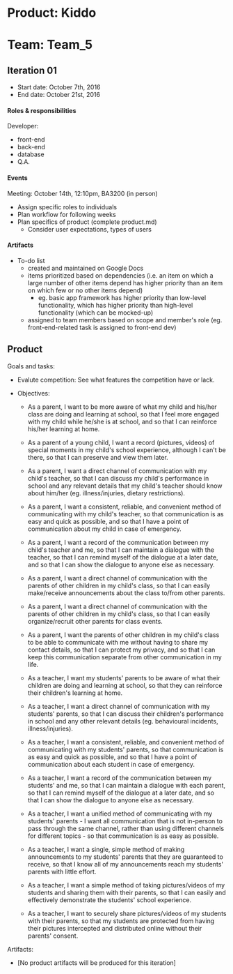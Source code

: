 # Product: Kiddo
# Team: Team_5

## Iteration 01

 * Start date: October 7th, 2016
 * End date: October 21st, 2016

#### Roles & responsibilities

Developer:
 * front-end
 * back-end
 * database
 * Q.A.

#### Events

Meeting: October 14th, 12:10pm, BA3200 (in person)
 * Assign specific roles to individuals
 * Plan workflow for following weeks
 * Plan specifics of product (complete product.md)
   * Consider user expectations, types of users

#### Artifacts

 * To-do list
   * created and maintained on Google Docs 
   * items prioritized based on dependencies (i.e. an item on which a large number of other items depend has higher priority than an item on which few or no other items depend)
     *  eg. basic app framework has higher priority than low-level functionality, which has higher priority than high-level functionality (which can be mocked-up)
   * assigned to team members based on scope and member's role (eg. front-end-related task is assigned to front-end dev)


## Product

Goals and tasks:

  * Evalute competition: See what features the competition have or lack.

  * Objectives:
     * As a parent, I want to be more aware of what my child and his/her class are doing and learning at school, so that I feel more engaged with my child while he/she is at school, and so that I can reinforce his/her learning at home.
     * As a parent of a young child, I want a record (pictures, videos) of special moments in my child's school experience, although I can't be there, so that I can preserve and view them later.
     * As a parent, I want a direct channel of communication with my child's teacher, so that I can discuss my child's performance in school and any relevant details that my child's teacher should know about him/her (eg. illness/injuries, dietary restrictions).
     * As a parent, I want a consistent, reliable, and convenient method of communicating with my child's teacher, so that communication is as easy and quick as possible, and so that I have a point of communication about my child in case of emergency.
     * As a parent, I want a record of the communication between my child's teacher and me, so that I can maintain a dialogue with the teacher, so that I can remind myself of the dialogue at a later date, and so that I can show the dialogue to anyone else as necessary.
     * As a parent, I want a direct channel of communication with the parents of other children in my child's class, so that I can easily make/receive announcements about the class to/from other parents.
     * As a parent, I want a direct channel of communication with the parents of other children in my child's class, so that I can easily organize/recruit other parents for class events.
     * As a parent, I want the parents of other children in my child's class to be able to communicate with me without having to share my contact details, so that I can protect my privacy, and so that I can keep this communication separate from other communication in my life.
     
     
     * As a teacher, I want my students' parents to be aware of what their children are doing and learning at school, so that they can reinforce their children's learning at home.
     * As a teacher, I want a direct channel of communication with my students' parents, so that I can discuss their children's performance in school and any other relevant details (eg. behavioural incidents, illness/injuries).
     * As a teacher, I want a consistent, reliable, and convenient method of communicating with my students' parents, so that communication is as easy and quick as possible, and so that I have a point of communication about each student in case of emergency.
     * As a teacher, I want a record of the communication between my students' and me, so that I can maintain a dialogue with each parent, so that I can remind myself of the dialogue at a later date, and so that I can show the dialogue to anyone else as necessary.
     * As a teacher, I want a unified method of communicating with my students' parents - I want all communication that is not in-person to pass through the same channel, rather than using different channels for different topics - so that communication is as easy as possible.
     * As a teacher, I want a single, simple method of making announcements to my students' parents that they are guaranteed to receive, so that I know all of my announcements reach my students' parents with little effort.
     * As a teacher, I want a simple method of taking pictures/videos of my students and sharing them with their parents, so that I can easily and effectively demonstrate the students' school experience.
     * As a teacher, I want to securely share pictures/videos of my students with their parents, so that my students are protected from having their pictures intercepted and distributed online without their parents' consent.

Artifacts:

 * [No product artifacts will be produced for this iteration]
